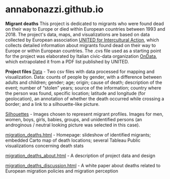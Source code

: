 # annabonazzi.github.io
<strong>Migrant deaths</strong>
This project is dedicated to migrants who were found dead on their way to Europe or died within European countries between 1993 and 2018. The project's data, maps, and visualizations are based on data collected by European association <a href="http://www.unitedagainstracism.org/">UNITED for Intercultural Action</a>, which collects detailed information about migrants found dead on their way to Europe or within European countries. The .cvs file used as a starting point for the project was elaborated by Italian civic-data organization <a href="https://github.com/ondata/the-list">OnData</a>, which extrapolated it from a PDF list published by UNITED.

<strong>Project files</strong>
<a href="/data">Data</a> - Two csv files with data processed for mapping and visualization. Data: counts of people by gender, with a difference between adults and children; gender; age; origin; cause of death; description of the event; number of “stolen” years; source of the information; country where the person was found, specific location; latitude and longitude (for geolocation), an annotation of whether the death occurred while crossing a border; and a link to a silhouette-like picture.

<a href="/silhouettes">Silhouettes</a> - Images chosen to represent migrant profiles. Images for men, women, boys, girls, babies, groups, and unidentified persons (an androginous / neutral looking picture was selected in this case).

<a href="/migration_deaths.html">migration_deaths.html</a> - Homepage: slideshow of identified migrants; embedded Carto map of death locations; several Tableau Public visualizations concerning death stats

<a href="/migration_deaths_about.html">migration_deaths_about.html</a> - A description of project data and design

<a href="/migration_deaths_discussion.html">migration_deaths_discussion.html</a> - A white paper about deaths related to European migration policies and migration perception

